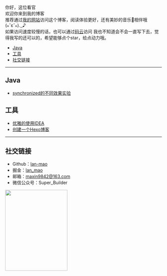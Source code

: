 

你好，这位看官  
欢迎你来到我的博客  
推荐通过[我的网站](https://lan-mao.top)访问这个博客，阅读体验更好，还有美妙的音乐🎵相伴哦(๑ˇεˇ๑).¸¸♪  
如果访问速度较慢的话，也可以通过[码云](https://gitee.com/lan-mao/lan-mao)访问
我也不知道会不会一直写下去，觉得我写的还可以的，希望能够点个star，给点动力哦。

- [Java](#Java)
- [工具](#工具)
- [社交链接](#社交链接)

***

## Java

- [synchronized的不同效果实验](page/synchronized的不同效果实验.md)

## 工具

- [优雅的使用IDEA](page/优雅的使用IDEA.md)
- [创建一个Hexo博客](page/创建一个Hexo博客.md)
  
***

## 社交链接

- Github：[lan-mao](https://github.com/lan-mao)
- 掘金：[lan_mao](https://juejin.im/user/57da2824a0bb9f0058849387)
- 邮箱：<maxin9842@163.com>
- 微信公众号：Super_Builder

<img src="https://blog-source-1258302212.cos.ap-beijing.myqcloud.com/20200108195503_dc35dac5c0d673f9e923020fc9b20eee.png" width="200" height="260" style="margin: 0 auto"/>